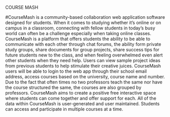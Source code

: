 COURSE MASH

#CourseMash is a community-based collaboration web application software designed for students. When it comes to studying whether it’s online or on campus in a classroom, connecting with fellow students in today’s busy world can often be a challenge especially when taking online classes. CourseMash is a platform that offers students the ability to be able to communicate with each other through chat forums, the ability form private study groups, share documents for group projects, share success tips for future students new to the class, and when feeling overwhelmed even alert other students when they need help.  Users can view sample project ideas from previous students to help stimulate their creative juices. CourseMash users will be able to login to the web app through their school email address, access courses based on the university, course name and number. Due to the fact that often times no two professors teach the same nor have the course structured the same, the courses are also grouped by professors.  CourseMash aims to create a positive free interactive space where students can come together and offer support for each. All of the data within CourseMash is user-generated and user maintained.  Students can access and participate in multiple courses at a time. 
